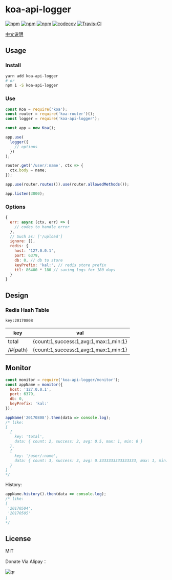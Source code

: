 # koa-api-logger

[![npm](https://img.shields.io/npm/v/koa-api-logger.svg?style=plastic)](https://npmjs.org/package/koa-api-logger) [![npm](https://img.shields.io/npm/dm/koa-api-logger.svg?style=plastic)](https://npmjs.org/package/koa-api-logger) [![npm](https://img.shields.io/npm/dt/koa-api-logger.svg?style=plastic)](https://npmjs.org/package/koa-api-logger) [![codecov](https://codecov.io/gh/willin/koa-api-logger/branch/master/graph/badge.svg)](https://codecov.io/gh/willin/koa-api-logger) [![Travis-CI](https://travis-ci.org/willin/koa-api-logger.svg?branch=master)](https://travis-ci.org/willin/koa-api-logger)

[中文说明](https://github.com/willin/koa-api-logger/blob/master/README_zh.md#koa-api-logger)

## Usage

### Install

```bash
yarn add koa-api-logger
# or
npm i -S koa-api-logger
```

### Use

```js
const Koa = require('koa');
const router = require('koa-router')();
const logger = require('koa-api-logger');

const app = new Koa();

app.use(
  logger({
    // options
  })
);

router.get('/user/:name', ctx => {
  ctx.body = name;
});

app.use(router.routes()).use(router.allowedMethods());

app.listen(3000);
```

### Options

```js
{
  err: async (ctx, err) => {
    // codes to handle error
  },
  // Such as: ['/upload']
  ignore: [],
  redis: {
    host: '127.0.0.1',
    port: 6379,
    db: 0, // db to store
    keyPrefix: 'kal:', // redis store prefix
    ttl: 86400 * 180 // saving logs for 180 days
  }
}
```

## Design

### Redis Hash Table

`key:20170808`

| key      | val                                   |
| -------- | ------------------------------------- |
| total    | {count:1,success:1,avg:1,max:1,min:1} |
| /#{path} | {count:1,success:1,avg:1,max:1,min:1} |

## Monitor

```js
const monitor = require('koa-api-logger/monitor');
const appName = monitor({
  host: '127.0.0.1',
  port: 6379,
  db: 0,
  keyPrefix: 'kal:'
});

appName('20170808').then(data => console.log);
/* like:
[
  {
    key: 'total',
    data: { count: 2, success: 2, avg: 0.5, max: 1, min: 0 }
  },
  {
    key: '/user/:name',
    data: { count: 3, success: 3, avg: 0.3333333333333333, max: 1, min: 0 }
  }
]
*/
```

History:

```js
appName.history().then(data => console.log);
/* like:
[
 '20170504',
 '20170505'
]
*/
```

## License

MIT

Donate Via Alipay：

![qr](https://cloud.githubusercontent.com/assets/1890238/15489630/fccbb9cc-2193-11e6-9fed-b93c59d6ef37.png)
